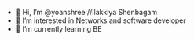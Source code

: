 - 👋 Hi, I’m @yoanshree //Ilakkiya Shenbagam 
- 👀 I’m interested in Networks and software developer 
- 🌱 I’m currently learning BE


<!---
yoanshree/yoanshree is a ✨ special ✨ repository because its `README.md` (this file) appears on your GitHub profile.
You can click the Preview link to take a look at your changes.
--->
